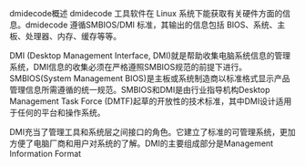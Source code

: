 
dmidecode概述
dmidecode 工具软件在 Linux 系统下能获取有关硬件方面的信息。dmidecode 遵循SMBIOS/DMI 标准，其输出的信息包括 BIOS、系统、主板、处理器、内存、缓存等等。
 
DMI (Desktop Management Interface, DMI)就是帮助收集电脑系统信息的管理系统，DMI信息的收集必须在严格遵照SMBIOS规范的前提下进行。 SMBIOS(System Management BIOS)是主板或系统制造商以标准格式显示产品管理信息所需遵循的统一规范。SMBIOS和DMI是由行业指导机构Desktop Management Task Force (DMTF)起草的开放性的技术标准，其中DMI设计适用于任何的平台和操作系统。
 
DMI充当了管理工具和系统层之间接口的角色。它建立了标准的可管理系统，更加方便了电脑厂商和用户对系统的了解。DMI的主要组成部分是Management Information Format

